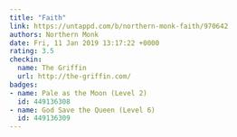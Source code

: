 ```yaml
---
title: "Faith"
link: https://untappd.com/b/northern-monk-faith/970642
authors: Northern Monk
date: Fri, 11 Jan 2019 13:17:22 +0000
rating: 3.5
checkin:
  name: The Griffin
  url: http://the-griffin.com/
badges:
- name: Pale as the Moon (Level 2)
  id: 449136308
- name: God Save the Queen (Level 6)
  id: 449136309
---
```

